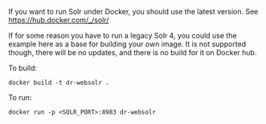 
If you want to run Solr under Docker, you should use the latest version.
See https://hub.docker.com/_/solr/

If for some reason you have to run a legacy Solr 4, you could use the example
here as a base for building your own image. It is not supported though, there
will be no updates, and there is no build for it on Docker hub.

To build:

```
docker build -t dr-websolr .
```

To run:

```
docker run -p <SOLR_PORT>:8983 dr-websolr
```
